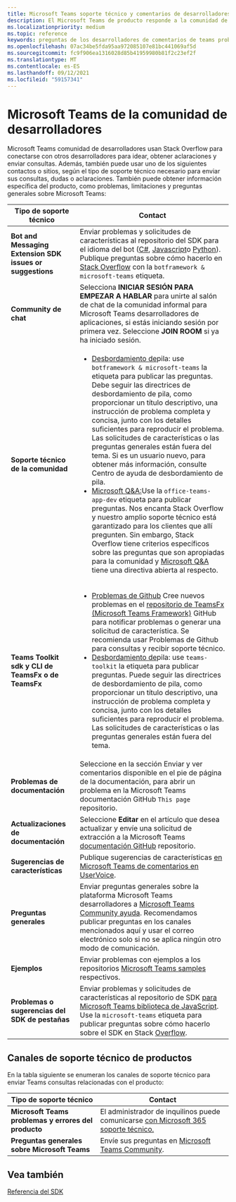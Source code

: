 ```yaml
---
title: Microsoft Teams soporte técnico y comentarios de desarrolladores
description: El Microsoft Teams de producto responde a la comunidad de desarrolladores en varios canales de soporte técnico y comentarios.
ms.localizationpriority: medium
ms.topic: reference
keywords: preguntas de los desarrolladores de comentarios de teams problemas de solicitudes de soporte técnico de contactos contribuciones de la comunidad
ms.openlocfilehash: 07ac34be5fda95aa972085107e81bc441069af5d
ms.sourcegitcommit: fc9f906ea1316028d85b41959980b81f2c23ef2f
ms.translationtype: MT
ms.contentlocale: es-ES
ms.lasthandoff: 09/12/2021
ms.locfileid: "59157341"
---
```

# <a name="microsoft-teams-developer-community-channels"></a>Microsoft Teams de la comunidad de desarrolladores

Microsoft Teams comunidad de desarrolladores usan Stack Overflow para conectarse con otros desarrolladores para idear, obtener aclaraciones y enviar consultas. Además, también puede usar uno de los siguientes contactos o sitios, según el tipo de soporte técnico necesario para enviar sus consultas, dudas o aclaraciones. También puede obtener información específica del producto, como problemas, limitaciones y preguntas generales sobre Microsoft Teams:

|            **Tipo de soporte técnico**            |               **Contact**                                                                                  |
|-----------------------------------------------------|---------------------------------------------------------------------------------------------------------------------------------------------------------------------------------------------------------------------------------------------------------------------------------------------------------------------------------------------------------------------------------------------------------------------------------------------------------------------------------------------------|
|         **Bot and Messaging Extension SDK issues or suggestions**         | Enviar problemas y solicitudes de características al repositorio del SDK para el idioma del bot ([C#](https://github.com/Microsoft/botbuilder-dotnet/), [Javascript](https://github.com/Microsoft/botbuilder-js)o [Python](https://github.com/Microsoft/botbuilder-python)). Publique preguntas sobre cómo hacerlo en [Stack Overflow](https://stackoverflow.com/questions/tagged/botframework%20microsoft-teams) con la `botframework & microsoft-teams` etiqueta.   |
|         **Community de chat**         |  Selecciona **INICIAR SESIÓN PARA EMPEZAR A HABLAR** para unirte al salón de chat de la comunidad informal para Microsoft Teams desarrolladores de aplicaciones, si estás iniciando sesión por primera vez. [](https://gitter.im/OfficeDev/MicrosoftTeamsAppDev) Seleccione **JOIN ROOM** si ya ha iniciado sesión.      |
|            **Soporte técnico de la comunidad**             |     <ul><li> [Desbordamiento de](https://stackoverflow.com/questions/tagged/microsoft-teams)pila: use `botframework & microsoft-teams` la etiqueta para publicar las preguntas. Debe seguir las directrices de desbordamiento de pila, como proporcionar un título descriptivo, una instrucción de problema completa y concisa, junto con los detalles suficientes para reproducir el problema. Las solicitudes de características o las preguntas generales están fuera del tema. Si es un usuario nuevo, para obtener más información, consulte Centro de ayuda de desbordamiento de pila. </li>                                                                                                                                                                       <li>  [Microsoft Q&A:](/answers/topics/office-teams-app-dev.html)Use la `office-teams-app-dev` etiqueta para publicar preguntas. Nos encanta Stack Overflow y nuestro amplio soporte técnico está garantizado para los clientes que allí pregunten. Sin embargo, Stack Overflow tiene criterios específicos sobre las preguntas que son apropiadas para la comunidad y [Microsoft Q&A](/answers/topics/office-teams-app-dev.html) tiene una directiva abierta al respecto.  </li> </ul>                                                                                            |
|          **Teams Toolkit sdk y CLI de TeamsFx o de TeamsFx**           |     <ul><li> [Problemas de Github](https://github.com/OfficeDev/TeamsFx/issues) Cree nuevos problemas en el [repositorio de TeamsFx (Microsoft Teams Framework)](https://github.com/OfficeDev/TeamsFx) GitHub para notificar problemas o generar una solicitud de característica. Se recomienda usar Problemas de Github para consultas y recibir soporte técnico.                                    <li>  [Desbordamiento de](https://stackoverflow.com/questions/tagged/teams-toolkit)pila: use `teams-toolkit` la etiqueta para publicar preguntas. Puede seguir las directrices de desbordamiento de pila, como proporcionar un título descriptivo, una instrucción de problema completa y concisa, junto con los detalles suficientes para reproducir el problema. Las solicitudes de características o las preguntas generales están fuera del tema. </li> </ul>                                                                                            |
|  **Problemas de documentación**  |        Seleccione en la sección Enviar y ver comentarios disponible en el pie de página de la documentación, para abrir un problema en la Microsoft Teams documentación GitHub `This page` repositorio.  [](https://github.com/MicrosoftDocs/msteams-docs/issues)                                                                                                                                                                                            |
|  **Actualizaciones de documentación**           |     Seleccione **Editar** en el artículo que desea actualizar y envíe una solicitud de extracción a la Microsoft Teams [documentación GitHub](https://github.com/MicrosoftDocs/msteams-docs) repositorio.                                                                                                                                                           |
|       **Sugerencias de características**       |                                                                                                                                                                      Publique sugerencias de características [en Microsoft Teams de comentarios en UserVoice](https://microsoftteams.uservoice.com/forums/555103-public-preview/category/182881-developer-platform).                                                                                                                                                                      |
|       **Preguntas generales**         |Enviar preguntas generales sobre la plataforma Microsoft Teams desarrolladores a [Microsoft Teams Community ayuda](mailto:microsoftteamsdev@microsoft.com). Recomendamos publicar preguntas en los canales mencionados aquí y usar el correo electrónico solo si no se aplica ningún otro modo de comunicación.                                                                                                                                                                      |
|        **Ejemplos**         | Enviar problemas con ejemplos a los repositorios [Microsoft Teams samples](https://github.com/OfficeDev/Microsoft-Teams-Samples) respectivos.|
|           **Problemas o sugerencias del SDK de pestañas**          |         Enviar problemas y solicitudes de características al repositorio de SDK [para Microsoft Teams biblioteca de JavaScript](https://github.com/OfficeDev/microsoft-teams-library-js/issues). Use la `microsoft-teams` etiqueta para publicar preguntas sobre cómo hacerlo sobre el SDK en Stack [Overflow](https://stackoverflow.com/questions/tagged/microsoft-teams).                                                                                                                                                                            |

## <a name="product-support-channels"></a>Canales de soporte técnico de productos
En la tabla siguiente se enumeran los canales de soporte técnico para enviar Teams consultas relacionadas con el producto:

|            **Tipo de soporte técnico**            |               **Contact**                                                                                  |
|-----------------------------------------------------|---------------------------------------------------------------------------------------------------------------------------------------------------------------------------------------------------------------------------------------------------------------------------------------------------------------------------------------------------------------------------------------------------------------------------------------------------------------------------------------------------|
|         **Microsoft Teams problemas y errores del producto**          | El administrador de inquilinos puede comunicarse [con Microsoft 365 soporte técnico.](/microsoft-365/admin/contact-support-for-business-products)                                                            |
|        **Preguntas generales sobre Microsoft Teams**        |  Envíe sus preguntas en [Microsoft Teams Community](https://answers.microsoft.com/en-us/msteams/forum).               |                                                           

## <a name="see-also"></a>Vea también

[Referencia del SDK](/javascript/api/overview/msteams-client?view=msteams-client-js-latest&preserve-view=true)
